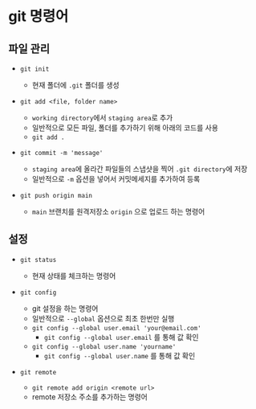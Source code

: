# git 명령어

## 파일 관리

- `git init`
    - 현재 폴더에 `.git` 폴더를 생성

- `git add <file, folder name>`
    - `working directory`에서 `staging area`로 추가
    - 일반적으로 모든 파일, 폴더를 추가하기 위해 아래의 코드를 사용
    - `git add .`


- `git commit -m 'message'`
    - `staging area`에 올라간 파일들의 스냅샷을 찍어 `.git directory`에 저장
    - 일반적으로 `-m` 옵션을 넣어서 커밋메세지를 추가하여 등록

- `git push origin main`
    - `main` 브랜치를 원격저장소 `origin` 으로 업로드 하는 명령어

## 설정

- `git status`
    - 현재 상태를 체크하는 명령어


- `git config`
    - git 설정을 하는 명령어
    - 일반적으로 `--global` 옵션으로 최초 한번만 실행
    - `git config --global user.email 'your@email.com'`
        - `git config --global user.email` 를 통해 값 확인
    - `git config --global user.name 'yourname'`
        - `git config --global user.name` 를 통해 값 확인

- `git remote`
    - `git remote add origin <remote url>`
    - remote 저장소 주소를 추가하는 명령어